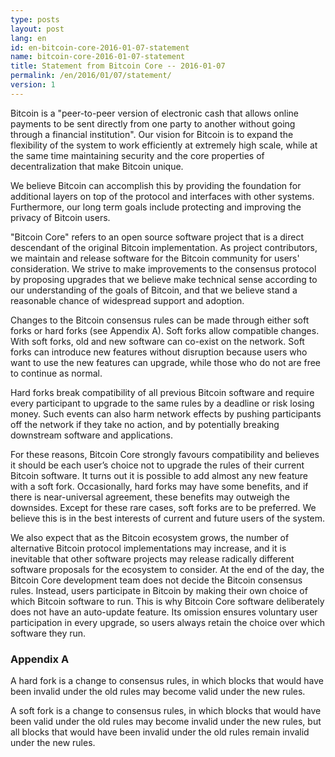 ```yaml
---
type: posts
layout: post
lang: en
id: en-bitcoin-core-2016-01-07-statement
name: bitcoin-core-2016-01-07-statement
title: Statement from Bitcoin Core -- 2016-01-07
permalink: /en/2016/01/07/statement/
version: 1
---
```

Bitcoin is a "peer-to-peer version of electronic cash that allows online payments to be sent directly from one party to another without going through a financial institution". Our vision for Bitcoin is to expand the flexibility of the system to work efficiently at extremely high scale, while at the same time maintaining security and the core properties of decentralization that make Bitcoin unique.

We believe Bitcoin can accomplish this by providing the foundation for additional layers on top of the protocol and interfaces with other systems. Furthermore, our long term goals include protecting and improving the privacy of Bitcoin users.

"Bitcoin Core" refers to an open source software project that is a direct descendant of the original Bitcoin implementation. As project contributors, we maintain and release software for the Bitcoin community for users' consideration. We strive to make improvements to the consensus protocol by proposing upgrades that we believe make technical sense according to our understanding of the goals of Bitcoin, and that we believe stand a reasonable chance of widespread support and adoption.

Changes to the Bitcoin consensus rules can be made through either soft forks or hard forks (see Appendix A). Soft forks allow compatible changes. With soft forks, old and new software can co-exist on the network. Soft forks can introduce new features without disruption because users who want to use the new features can upgrade, while those who do not are free to continue as normal.

Hard forks break compatibility of all previous Bitcoin software and require every participant to upgrade to the same rules by a deadline or risk losing money. Such events can also harm network effects by pushing participants off the network if they take no action, and by potentially breaking downstream software and applications.

For these reasons, Bitcoin Core strongly favours compatibility and believes it should be each user’s choice not to upgrade the rules of their current Bitcoin software. It turns out it is possible to add almost any new feature with a soft fork. Occasionally, hard forks may have some benefits, and if there is near-universal agreement, these benefits may outweigh the downsides. Except for these rare cases, soft forks are to be preferred. We believe this is in the best interests of current and future users of the system.

We also expect that as the Bitcoin ecosystem grows, the number of alternative Bitcoin protocol implementations may increase, and it is inevitable that other software projects may release radically different software proposals for the ecosystem to consider. At the end of the day, the Bitcoin Core development team does not decide the Bitcoin consensus rules. Instead, users participate in Bitcoin by making their own choice of which Bitcoin software to run. This is why Bitcoin Core software deliberately does not have an auto-update feature. Its omission ensures voluntary user participation in every upgrade, so users always retain the choice over which software they run.

### Appendix A

A hard fork is a change to consensus rules, in which blocks that would have been invalid under the old rules may become valid under the new rules.

A soft fork is a change to consensus rules, in which blocks that would have been valid under the old rules may become invalid under the new rules, but all blocks that would have been invalid under the old rules remain invalid under the new rules.

